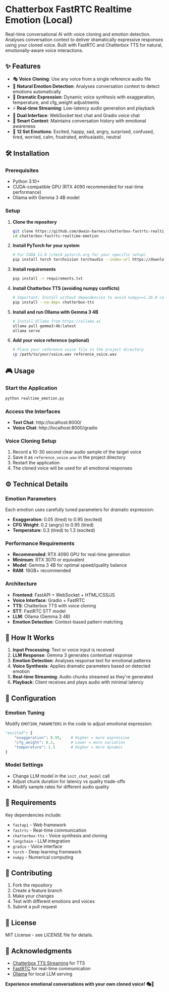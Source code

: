 # Chatterbox FastRTC Realtime Emotion (Local)

Real-time conversational AI with voice cloning and emotion detection. Analyses conversation context to deliver dramatically expressive responses using your cloned voice. Built with FastRTC and Chatterbox TTS for natural, emotionally-aware voice interactions.

## ✨ Features

- 🎭 **Voice Cloning**: Use any voice from a single reference audio file
- 🎯 **Natural Emotion Detection**: Analyses conversation context to detect emotions automatically
- 🎪 **Dramatic Expression**: Dynamic voice synthesis with exaggeration, temperature, and cfg_weight adjustments
- ⚡ **Real-time Streaming**: Low-latency audio generation and playback
- 💬 **Dual Interface**: WebSocket text chat and Gradio voice chat
- 🧠 **Smart Context**: Maintains conversation history with emotional awareness
- 🎵 **12 Set Emotions**: Excited, happy, sad, angry, surprised, confused, tired, worried, calm, frustrated, enthusiastic, neutral



## 🛠️ Installation

### Prerequisites

- Python 3.10+
- CUDA-compatible GPU (RTX 4090 recommended for real-time performance)
- Ollama with Gemma 3 4B model

### Setup

1. **Clone the repository**
   ```bash
   git clone https://github.com/dwain-barnes/chatterbox-fastrtc-realtime-emotion.git
   cd chatterbox-fastrtc-realtime-emotion
   ```

2. **Install PyTorch for your system**
   ```bash
   # For CUDA 11.8 (check pytorch.org for your specific setup)
   pip install torch torchvision torchaudio --index-url https://download.pytorch.org/whl/cu118
   ```

3. **Install requirements**
   ```bash
   pip install -r requirements.txt
   ```

4. **Install Chatterbox TTS (avoiding numpy conflicts)**
   ```bash
   # Important: Install without dependencies to avoid numpy==1.26.0 conflicts
   pip install --no-deps chatterbox-tts
   ```

5. **Install and run Ollama with Gemma 3 4B**
   ```bash
   # Install Ollama from https://ollama.ai
   ollama pull gemma3:4b:latest
   ollama serve
   ```

6. **Add your voice reference (optional)**
   ```bash
   # Place your reference voice file in the project directory
   cp /path/to/your/voice.wav reference_voice.wav
   ```

## 🎮 Usage

### Start the Application

```bash
python realtime_emotion.py
```

### Access the Interfaces

- **Text Chat**: http://localhost:8000/
- **Voice Chat**: http://localhost:8000/gradio

### Voice Cloning Setup

1. Record a 10-30 second clear audio sample of the target voice
2. Save it as `reference_voice.wav` in the project directory
3. Restart the application
4. The cloned voice will be used for all emotional responses

## ⚙️ Technical Details

### Emotion Parameters

Each emotion uses carefully tuned parameters for dramatic expression:

- **Exaggeration**: 0.05 (tired) to 0.95 (excited)
- **CFG Weight**: 0.2 (angry) to 0.95 (tired)  
- **Temperature**: 0.3 (tired) to 1.3 (excited)

### Performance Requirements

- **Recommended**: RTX 4090 GPU for real-time generation
- **Minimum**: RTX 3070 or equivalent
- **Model**: Gemma 3 4B for optimal speed/quality balance
- **RAM**: 16GB+ recommended

### Architecture

- **Frontend**: FastAPI + WebSocket + HTML/CSS/JS
- **Voice Interface**: Gradio + FastRTC
- **TTS**: Chatterbox TTS with voice cloning
- **STT**: FastRTC STT model
- **LLM**: Ollama (Gemma 3 4B)
- **Emotion Detection**: Context-based pattern matching

## 🎯 How It Works

1. **Input Processing**: Text or voice input is received
2. **LLM Response**: Gemma 3 generates contextual response
3. **Emotion Detection**: Analyses response text for emotional patterns
4. **Voice Synthesis**: Applies dramatic parameters based on detected emotion
5. **Real-time Streaming**: Audio chunks streamed as they're generated
6. **Playback**: Client receives and plays audio with minimal latency

## 🔧 Configuration

### Emotion Tuning

Modify `EMOTION_PARAMETERS` in the code to adjust emotional expression:

```python
"excited": {
    "exaggeration": 0.95,    # Higher = more expressive
    "cfg_weight": 0.2,       # Lower = more variation
    "temperature": 1.3       # Higher = more dynamic
}
```

### Model Settings

- Change LLM model in the `init_chat_model` call
- Adjust chunk duration for latency vs quality trade-offs
- Modify sample rates for different audio quality

## 📝 Requirements

Key dependencies include:
- `fastapi` - Web framework
- `fastrtc` - Real-time communication
- `chatterbox-tts` - Voice synthesis and cloning
- `langchain` - LLM integration
- `gradio` - Voice interface
- `torch` - Deep learning framework
- `numpy` - Numerical computing

## 🤝 Contributing

1. Fork the repository
2. Create a feature branch
3. Make your changes
4. Test with different emotions and voices
5. Submit a pull request

## 📄 License

MIT License - see LICENSE file for details.

## 🙏 Acknowledgments

- [Chatterbox TTS Streaming](https://github.com/davidbrowne17/chatterbox-streaming) for TTS
- [FastRTC](https://github.com/gradio-app/fastrtc) for real-time communication
- [Ollama](https://ollama.ai) for local LLM serving


**Experience emotional conversations with your own cloned voice! 🎭🎤**
